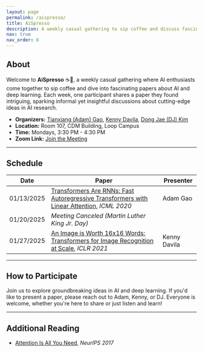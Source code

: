 ```yaml
---
layout: page
permalink: /aispresso/
title: AiSpresso
description: A weekly casual gathering to sip coffee and discuss fascinating AI and deep learning papers.
nav: true
nav_order: 8
---
```



## About  
Welcome to **AiSpresso** ☕🤖, a weekly casual gathering where AI enthusiasts come together to sip coffee and dive into fascinating papers about AI and deep learning. Each week, one participant shares a paper they found intriguing, sparking informal yet insightful discussions about cutting-edge ideas in AI research.  

- **Organizers:** [Tianxiang (Adam) Gao](https://gaotx-cs.github.io/), [Kenny Davila](https://kdavila.com/), [Dong Jae (DJ) Kim](https://djaekim.github.io/djae.io/)  
- **Location:** Room 107, CDM Building, Loop Campus  
- **Time:** Mondays, 3:30 PM - 4:30 PM  
- **Zoom Link:** [Join the Meeting](https://depaul.zoom.us/my/gaotx)  

---

## Schedule  


| Date       | Paper                                                                           | Presenter      |
|------------|---------------------------------------------------------------------------------|----------------|
| 01/13/2025 | [Transformers Are RNNs: Fast Autoregressive Transformers with Linear Attention](https://arxiv.org/abs/2006.16236), *ICML 2020* | Adam Gao       |
| 01/20/2025 | *Meeting Canceled (Martin Luther King Jr. Day)*                          |                |
| 01/27/2025 | [An Image is Worth 16x16 Words: Transformers for Image Recognition at Scale](https://arxiv.org/abs/2010.11929), *ICLR 2021* | Kenny Davila    |


---

## How to Participate  
Join us to explore groundbreaking ideas in AI and deep learning. If you'd like to present a paper, please reach out to Adam, Kenny, or DJ. Everyone is welcome, whether you're here to share or just listen and learn!  

---
## Additional Reading
- [Attention Is All You Need](https://arxiv.org/abs/1706.03762), *NeurIPS 2017*